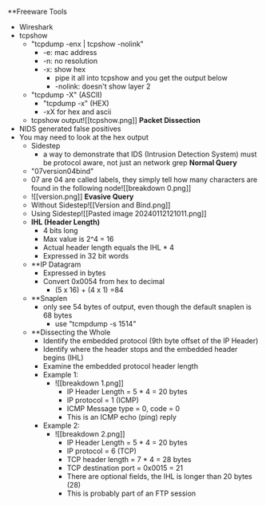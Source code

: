 **Freeware Tools
- Wireshark
- tcpshow
	- "tcpdump -enx | tcpshow -nolink"
		- -e: mac address
		- -n: no resolution
		- -x: show hex
			- pipe it all into tcpshow and you get the output below
			- -nolink: doesn't show layer 2
	- "tcpdump -X" (ASCII)
		- "tcpdump -x" (HEX)
		- -xX for hex and ascii
	- tcpshow output![[tcpshow.png]]
**Packet Dissection**
- NIDS generated false positives
- You may need to look at the hex output
	- Sidestep
		- a way to demonstrate that IDS (Intrusion Detection System) must be protocol aware, not just an network grep
	**Normal Query**
	- "07version04bind"
	- 07 are 04 are called labels, they simply tell how many characters are found in the following node![[breakdown 0.png]]
	- ![[version.png]]
	**Evasive Query**
	- Without Sidestep![[Version and Bind.png]]
	- Using Sidestep![[Pasted image 20240112121011.png]]
	- **IHL (Header Length)**
		- 4 bits long
		- Max value is 2^4 = 16
		- Actual header length equals the IHL * 4
		- Expressed in 32 bit words
	- **IP Datagram
		- Expressed in bytes
		- Convert 0x0054 from hex to decimal
			- (5 x 16) + (4 x 1) =84
	- **Snaplen
		- only see 54 bytes of output, even though the default snaplen is 68 bytes
			- use "tcmpdump -s 1514"
	- **Dissecting the Whole 
		- Identify the embedded protocol (9th byte offset of the IP Header)
		- Identify where the header stops and the embedded header begins (IHL)
		- Examine the embedded protocol header length
		- Example 1:
			- ![[breakdown 1.png]]
				- IP Header Length = 5 * 4 = 20 bytes
				- IP protocol = 1 (ICMP)
				- ICMP Message type = 0, code = 0
				- This is an ICMP echo (ping) reply
		- Example 2:
			- ![[breakdown 2.png]]
				- IP Header Length = 5 * 4 = 20 bytes
				- IP protocol = 6 (TCP)
				- TCP header length = 7 * 4 = 28 bytes
				- TCP destination port = 0x0015 = 21
				- There are optional fields, the IHL is longer than 20 bytes (28)
				- This is probably part of an FTP session

